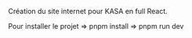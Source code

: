 Création du site internet pour KASA en full React.

Pour installer le projet => pnpm install
=> pnpm run dev 